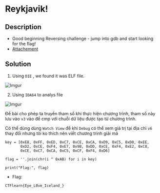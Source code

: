# Reykjavik!

## Description

* Good beginning Reversing challenge - jump into gdb and start looking for the flag!
* [Attachement](https://ctflearn.com/challenge/download/990)

## Solution

1. Using `DIE` , we found it was ELF file. 

![Imgur](https://i.imgur.com/vcSnGCO.png)

2. Using  `IDA64` to analys file

![Imgur](https://i.imgur.com/9zCXiyI.png)

Đề bài cho phép ta truyền tham số khi thực hiện chương trình, tham số này lưu vào `v3` vào để cmp với chuỗi dữ liệu được tạo từ chương trình. 

Có thể dùng dùng `Watch View` để khi `Debug` có thể xem giá trị tại địa chỉ `v6` thay đổi nhưng tôi ko thích nên viết chương trình giải mã

```
key = [0xE8, 0xFF, 0xED, 0xC7, 0xCE, 0xCA, 0xD9, 0xC5, 0xD0, 0xEE,
       0xD2, 0xCE, 0xF4, 0xE7, 0x9B, 0xDD, 0xCE, 0xF4, 0xE2, 0xC8,
       0xCE, 0xC7, 0xCA, 0xC5, 0xCF, 0xF4, 0xD6]

flag = ''.join(chr(i ^ 0xAB) for i in key)

print("Flag:", flag)

```

* Flag:

```
CTFlearn{Eye_L0ve_Iceland_}
```